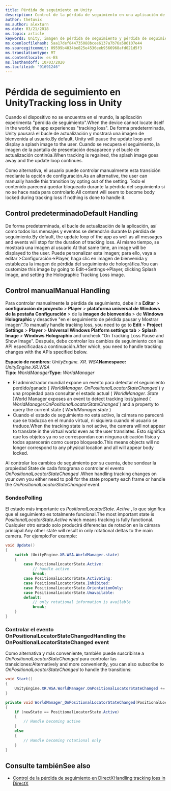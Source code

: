 ```yaml
---
title: Pérdida de seguimiento en Unity
description: Control de la pérdida de seguimiento en una aplicación de Unity.
author: thetuvix
ms.author: alexturn
ms.date: 03/21/2018
ms.topic: article
keywords: Unity, imagen de pérdida de seguimiento y pérdida de seguimiento
ms.openlocfilehash: 5aa17def844735088bcee6137a7b76a586107e44
ms.sourcegitcommit: 09599b4034be825e4536eeb9566968afd021d5f3
ms.translationtype: MT
ms.contentlocale: es-ES
ms.lasthandoff: 10/03/2020
ms.locfileid: "91691246"
---
```

# <a name="tracking-loss-in-unity"></a><span data-ttu-id="5f631-104">Pérdida de seguimiento en Unity</span><span class="sxs-lookup"><span data-stu-id="5f631-104">Tracking loss in Unity</span></span>

<span data-ttu-id="5f631-105">Cuando el dispositivo no se encuentra en el mundo, la aplicación experimenta "pérdida de seguimiento".</span><span class="sxs-lookup"><span data-stu-id="5f631-105">When the device cannot locate itself in the world, the app experiences "tracking loss".</span></span> <span data-ttu-id="5f631-106">De forma predeterminada, Unity pausará el bucle de actualización y mostrará una imagen de bienvenida al usuario.</span><span class="sxs-lookup"><span data-stu-id="5f631-106">By default, Unity will pause the update loop and display a splash image to the user.</span></span> <span data-ttu-id="5f631-107">Cuando se recupera el seguimiento, la imagen de la pantalla de presentación desaparece y el bucle de actualización continúa.</span><span class="sxs-lookup"><span data-stu-id="5f631-107">When tracking is regained, the splash image goes away and the update loop continues.</span></span>

<span data-ttu-id="5f631-108">Como alternativa, el usuario puede controlar manualmente esta transición mediante la opción de configuración.</span><span class="sxs-lookup"><span data-stu-id="5f631-108">As an alternative, the user can manually handle this transition by opting out of the setting.</span></span> <span data-ttu-id="5f631-109">Todo el contenido parecerá quedar bloqueado durante la pérdida del seguimiento si no se hace nada para controlarlo.</span><span class="sxs-lookup"><span data-stu-id="5f631-109">All content will seem to become body locked during tracking loss if nothing is done to handle it.</span></span>

## <a name="default-handling"></a><span data-ttu-id="5f631-110">Control predeterminado</span><span class="sxs-lookup"><span data-stu-id="5f631-110">Default Handling</span></span>

<span data-ttu-id="5f631-111">De forma predeterminada, el bucle de actualización de la aplicación, así como todos los mensajes y eventos se detendrán durante la pérdida de seguimiento.</span><span class="sxs-lookup"><span data-stu-id="5f631-111">By default, the update loop of the app as well as all messages and events will stop for the duration of tracking loss.</span></span> <span data-ttu-id="5f631-112">Al mismo tiempo, se mostrará una imagen al usuario.</span><span class="sxs-lookup"><span data-stu-id="5f631-112">At that same time, an image will be displayed to the user.</span></span> <span data-ttu-id="5f631-113">Puede personalizar esta imagen; para ello, vaya a editar >Configuración->Player, haga clic en imagen de bienvenida y establezca la imagen de pérdida del seguimiento de holográfica.</span><span class="sxs-lookup"><span data-stu-id="5f631-113">You can customize this image by going to Edit->Settings->Player, clicking Splash Image, and setting the Holographic Tracking Loss image.</span></span>

## <a name="manual-handling"></a><span data-ttu-id="5f631-114">Control manual</span><span class="sxs-lookup"><span data-stu-id="5f631-114">Manual Handling</span></span>

<span data-ttu-id="5f631-115">Para controlar manualmente la pérdida de seguimiento, debe ir a **Editar**  >  **configuración de proyecto**  >  **Player**  >  **plataforma universal de Windows de la pestaña Configuración**  >  de la **imagen de bienvenida**  >  de **Windows Holographic** y desactive "en el seguimiento de pérdida pausar y Mostrar imagen".</span><span class="sxs-lookup"><span data-stu-id="5f631-115">To manually handle tracking loss, you need to go to **Edit** > **Project Settings** > **Player** > **Universal Windows Platform settings tab** > **Splash Image** > **Windows Holographic** and uncheck "On Tracking Loss Pause and Show Image".</span></span> <span data-ttu-id="5f631-116">Después, debe controlar los cambios de seguimiento con las API especificadas a continuación.</span><span class="sxs-lookup"><span data-stu-id="5f631-116">After which, you need to handle tracking changes with the APIs specified below.</span></span>

<span data-ttu-id="5f631-117">**Espacio de nombres:** *UnityEngine. XR. WSA*</span><span class="sxs-lookup"><span data-stu-id="5f631-117">**Namespace:** *UnityEngine.XR.WSA*</span></span><br>
<span data-ttu-id="5f631-118">**Tipo:** *WorldManager*</span><span class="sxs-lookup"><span data-stu-id="5f631-118">**Type:** *WorldManager*</span></span>

* <span data-ttu-id="5f631-119">El administrador mundial expone un evento para detectar el seguimiento perdido/ganado ( *WorldManager. OnPositionalLocatorStateChanged* ) y una propiedad para consultar el estado actual ( *WorldManager. State* )</span><span class="sxs-lookup"><span data-stu-id="5f631-119">World Manager exposes an event to detect tracking lost/gained ( *WorldManager.OnPositionalLocatorStateChanged* ) and a property to query the current state ( *WorldManager.state* )</span></span>
* <span data-ttu-id="5f631-120">Cuando el estado de seguimiento no está activo, la cámara no parecerá que se traduzca en el mundo virtual, ni siquiera cuando el usuario se traduce.</span><span class="sxs-lookup"><span data-stu-id="5f631-120">When the tracking state is not active, the camera will not appear to translate in the virtual world even as the user translates.</span></span> <span data-ttu-id="5f631-121">Esto significa que los objetos ya no se correspondan con ninguna ubicación física y todos aparecerán como cuerpo bloqueado.</span><span class="sxs-lookup"><span data-stu-id="5f631-121">This means objects will no longer correspond to any physical location and all will appear body locked.</span></span>

<span data-ttu-id="5f631-122">Al controlar los cambios de seguimiento por su cuenta, debe sondear la propiedad State de cada fotograma o controlar el evento *OnPositionalLocatorStateChanged* .</span><span class="sxs-lookup"><span data-stu-id="5f631-122">When handling tracking changes on your own you either need to poll for the state property each frame or handle the *OnPositionalLocatorStateChanged* event.</span></span>

### <a name="polling"></a><span data-ttu-id="5f631-123">Sondeo</span><span class="sxs-lookup"><span data-stu-id="5f631-123">Polling</span></span>

<span data-ttu-id="5f631-124">El estado más importante es *PositionalLocatorState. Active* , lo que significa que el seguimiento es totalmente funcional.</span><span class="sxs-lookup"><span data-stu-id="5f631-124">The most important state is *PositionalLocatorState.Active* which means tracking is fully functional.</span></span> <span data-ttu-id="5f631-125">Cualquier otro estado solo producirá diferencias de rotación en la cámara principal.</span><span class="sxs-lookup"><span data-stu-id="5f631-125">Any other state will result in only rotational deltas to the main camera.</span></span> <span data-ttu-id="5f631-126">Por ejemplo:</span><span class="sxs-lookup"><span data-stu-id="5f631-126">For example:</span></span>

```cs
void Update()
{
    switch (UnityEngine.XR.WSA.WorldManager.state)
    {
        case PositionalLocatorState.Active:
            // handle active
            break;
        case PositionalLocatorState.Activating:
        case PositionalLocatorState.Inhibited:
        case PositionalLocatorState.OrientationOnly:
        case PositionalLocatorState.Unavailable:
        default:
            // only rotational information is available
            break;
    }
}
```

### <a name="handling-the-onpositionallocatorstatechanged-event"></a><span data-ttu-id="5f631-127">Controlar el evento OnPositionalLocatorStateChanged</span><span class="sxs-lookup"><span data-stu-id="5f631-127">Handling the OnPositionalLocatorStateChanged event</span></span>

<span data-ttu-id="5f631-128">Como alternativa y más conveniente, también puede suscribirse a *OnPositionalLocatorStateChanged* para controlar las transiciones:</span><span class="sxs-lookup"><span data-stu-id="5f631-128">Alternatively and more conveniently, you can also subscribe to *OnPositionalLocatorStateChanged* to handle the transitions:</span></span>

```cs
void Start()
{
    UnityEngine.XR.WSA.WorldManager.OnPositionalLocatorStateChanged += WorldManager_OnPositionalLocatorStateChanged;
}

private void WorldManager_OnPositionalLocatorStateChanged(PositionalLocatorState oldState, PositionalLocatorState newState)
{
    if (newState == PositionalLocatorState.Active)
    {
        // Handle becoming active
    }
    else
    {
        // Handle becoming rotational only
    }
}
```

## <a name="see-also"></a><span data-ttu-id="5f631-129">Consulte también</span><span class="sxs-lookup"><span data-stu-id="5f631-129">See also</span></span>
* [<span data-ttu-id="5f631-130">Control de la pérdida de seguimiento en DirectX</span><span class="sxs-lookup"><span data-stu-id="5f631-130">Handling tracking loss in DirectX</span></span>](../native/coordinate-systems-in-directx.md#handling-tracking-loss)
